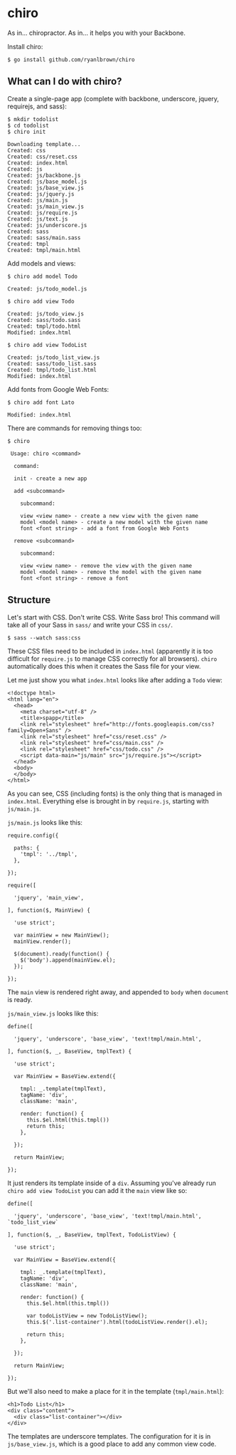 # chiro

As in... chiropractor. As in... it helps you with your Backbone.

Install chiro:

```
$ go install github.com/ryanlbrown/chiro
```

## What can I do with chiro?

Create a single-page app (complete with backbone, underscore, jquery, requirejs, and sass):

```
$ mkdir todolist
$ cd todolist
$ chiro init

Downloading template...
Created: css
Created: css/reset.css
Created: index.html
Created: js
Created: js/backbone.js
Created: js/base_model.js
Created: js/base_view.js
Created: js/jquery.js
Created: js/main.js
Created: js/main_view.js
Created: js/require.js
Created: js/text.js
Created: js/underscore.js
Created: sass
Created: sass/main.sass
Created: tmpl
Created: tmpl/main.html

```

Add models and views:

```
$ chiro add model Todo

Created: js/todo_model.js

$ chiro add view Todo

Created: js/todo_view.js
Created: sass/todo.sass
Created: tmpl/todo.html
Modified: index.html

$ chiro add view TodoList

Created: js/todo_list_view.js
Created: sass/todo_list.sass
Created: tmpl/todo_list.html
Modified: index.html

```

Add fonts from Google Web Fonts:

```
$ chiro add font Lato

Modified: index.html

```

There are commands for removing things too:

```
$ chiro

 Usage: chiro <command>

  command:

  init - create a new app

  add <subcommand>

    subcommand:

    view <view name> - create a new view with the given name
    model <model name> - create a new model with the given name
    font <font string> - add a font from Google Web Fonts

  remove <subcommand>

    subcommand:

    view <view name> - remove the view with the given name
    model <model name> - remove the model with the given name
    font <font string> - remove a font

```

## Structure

Let's start with CSS. Don't write CSS. Write Sass bro! This command
will take all of your Sass in `sass/` and write your CSS in `css/`.

```
$ sass --watch sass:css
```

These CSS files need to be included in `index.html` (apparently it is
too difficult for `require.js` to manage CSS correctly for all
browsers). `chiro` automatically does this when it creates the
Sass file for your view.

Let me just show you what `index.html` looks like after adding a `Todo` view:

```
<!doctype html>
<html lang="en">
  <head>
    <meta charset="utf-8" />
    <title>spapp</title>
    <link rel="stylesheet" href="http://fonts.googleapis.com/css?family=Open+Sans" />
    <link rel="stylesheet" href="css/reset.css" />
    <link rel="stylesheet" href="css/main.css" />
    <link rel="stylesheet" href="css/todo.css" />
    <script data-main="js/main" src="js/require.js"></script>
  </head>
  <body>
  </body>
</html>
```

As you can see, CSS (including fonts) is the only thing that
is managed in `index.html`. Everything else
is brought in by `require.js`, starting with `js/main.js`.

`js/main.js` looks like this:

```
require.config({

  paths: {
    'tmpl': '../tmpl',
  },

});

require([

  'jquery', 'main_view',

], function($, MainView) {

  'use strict';

  var mainView = new MainView();
  mainView.render();

  $(document).ready(function() {
    $('body').append(mainView.el);
  });

});
```

The `main` view is rendered right away, and appended to `body` when `document` is ready.

`js/main_view.js` looks like this:

```
define([

  'jquery', 'underscore', 'base_view', 'text!tmpl/main.html',

], function($, _, BaseView, tmplText) {

  'use strict';

  var MainView = BaseView.extend({

    tmpl: _.template(tmplText),
    tagName: 'div',
    className: 'main',

    render: function() {
      this.$el.html(this.tmpl())
      return this;
    },

  });

  return MainView;

});
```

It just renders its template inside of a `div`. Assuming you've already
run `chiro add view TodoList` you can add it the `main` view like so:

```
define([

  'jquery', 'underscore', 'base_view', 'text!tmpl/main.html', `todo_list_view`

], function($, _, BaseView, tmplText, TodoListView) {

  'use strict';

  var MainView = BaseView.extend({

    tmpl: _.template(tmplText),
    tagName: 'div',
    className: 'main',

    render: function() {
      this.$el.html(this.tmpl())
      
      var todoListView = new TodoListView();
      this.$('.list-container').html(todoListView.render().el);
      
      return this;
    },

  });

  return MainView;

});
```

But we'll also need to make a place for it in the template (`tmpl/main.html`):

```
<h1>Todo List</h1>
<div class="content">
  <div class="list-container"></div>
</div>
```

The templates are underscore templates. The configuration for
it is in `js/base_view.js`, which is a good place to add any common view code.
